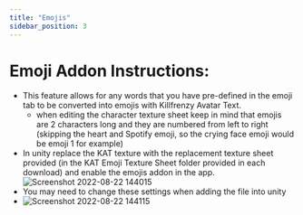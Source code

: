```yaml
---
title: "Emojis"
sidebar_position: 3
---
```

# Emoji Addon Instructions:
-  This feature allows for any words that you have pre-defined in the emoji tab to be converted into emojis with Killfrenzy Avatar Text.
    -  when editing the character texture sheet keep in mind that emojis are 2 characters long and they are numbered from left to right (skipping the heart and Spotify emoji, so the crying face emoji would be emoji 1 for example)
-  In unity replace the KAT texture with the replacement texture sheet provided (in the KAT Emoji Texture Sheet folder provided in each download) and enable the emojis addon in the app.
![Screenshot 2022-08-22 144015](https://user-images.githubusercontent.com/101527472/186026468-382de774-5de2-4a6c-b50d-2d41bfed0b7c.png)
-  You may need to change these settings when adding the file into unity
-  ![Screenshot 2022-08-22 144115](https://user-images.githubusercontent.com/101527472/186026513-4c2dc3ca-13b6-4723-996f-d5c68ba61f89.png)
